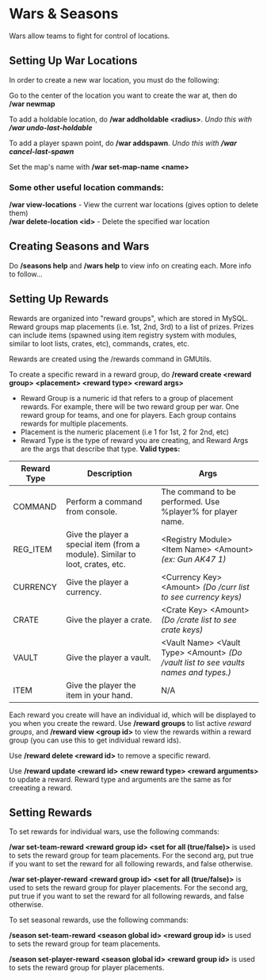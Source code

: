 ﻿# Wars  & Seasons
  
Wars allow teams to fight for control of locations.  
  
  
## Setting Up War Locations  
  
In order to create a new war location, you must do the following:  
  
Go to the center of the location you want to create the war at, then do  
**/war newmap**  
  
To add a holdable location, do **/war addholdable <radius\>**. *Undo this with **/war undo-last-holdable***  
  
To add a player spawn point, do **/war addspawn**. *Undo this with **/war cancel-last-spawn***  
  
Set the map's name with **/war set-map-name <name\>**  
  
### Some other useful location commands:  
  
**/war view-locations** - View the current war locations (gives option to delete them)  
**/war delete-location <id\>** - Delete the specified war location  

## Creating Seasons and Wars

Do **/seasons help** and **/wars help** to view info on creating each. More info to follow...  

## Setting Up Rewards 
  
Rewards are organized into "reward groups", which are stored in MySQL. Reward groups map placements (i.e. 1st, 2nd, 3rd) to a list of prizes. Prizes can include items (spawned using item registry system with modules, similar to loot lists, crates, etc), commands, crates, etc.  
  
Rewards are created using the /rewards command in GMUtils.  

To create a specific reward in a reward group, do 
**/reward create \<reward group> \<placement> \<reward type> \<reward args>**

 - Reward Group is a numeric id that refers to a group of placement rewards. For example, there will be two reward group per war. One reward group for teams, and one for players. Each group contains rewards for multiple placements.
 - Placement is the numeric placement (i.e 1 for 1st, 2 for 2nd, etc)
 - Reward Type is the type of reward you are creating, and Reward Args are the args that describe that type. **Valid types:**
 
|Reward Type | Description | Args  |
|--|--|--|
| COMMAND| Perform a command from console. | The command to be performed. Use %player% for player name. |
| REG_ITEM| Give the player a special item (from a module). Similar to loot, crates, etc.  | \<Registry Module> \<Item Name> \<Amount> *(ex: Gun AK47 1)*|
| CURRENCY| Give the player a currency. | \<Currency Key> \<Amount> *(Do /curr list to see currency keys)*|
| CRATE| Give the player a crate. | \<Crate Key> \<Amount> *(Do /crate list to see crate keys)*|
| VAULT| Give the player a vault. | \<Vault Name> \<Vault Type> \<Amount> *(Do /vault list to see vaults names and types.)*|
| ITEM| Give the player the item in your hand. | N/A |


Each reward you create will have an individual id, which will be displayed to you when you create the reward. Use **/reward groups** to list active *reward groups*, and **/reward view \<group id>** to view the rewards within a reward group (you can use this to get individual reward ids).

Use **/reward delete \<reward id>** to remove a specific reward.

Use **/reward update \<reward id> \<new reward type> \<reward arguments>** to update a reward. Reward type and arguments are the same as for creeating a reward.

## Setting Rewards

To set rewards for individual wars, use the following commands:
  
**/war set-team-reward \<reward group id> <set for all (true/false)>** is used to sets the reward group for team placements.  For the second arg, put true if you want to set the reward for all following rewards, and false otherwise.

**/war set-player-reward \<reward group id> <set for all (true/false)>** is used to sets the reward group for player placements. For the second arg, put true if you want to set the reward for all following rewards, and false otherwise.

To set seasonal rewards, use the following commands:

**/season set-team-reward \<season global id> \<reward group id>** is used to sets the reward group for team placements.  

**/season set-player-reward \<season global id> \<reward group id>** is used to sets the reward group for player placements.

